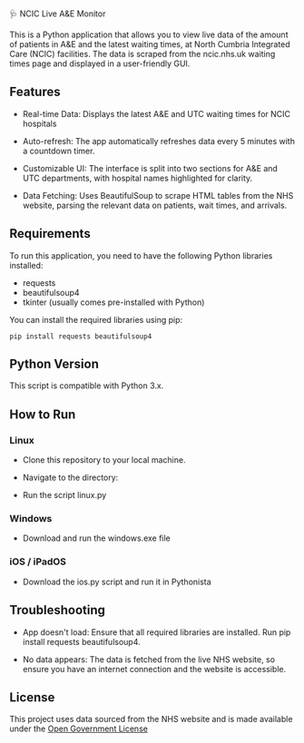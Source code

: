 🩺 NCIC Live A&E Monitor

This is a Python application that allows you to view live data of the amount of patients in A&E and the latest waiting times, at North Cumbria Integrated Care (NCIC) facilities. The data is scraped from the ncic.nhs.uk waiting times page and displayed in a user-friendly GUI.


## Features

- Real-time Data: Displays the latest A&E and UTC waiting times for NCIC hospitals

- Auto-refresh: The app automatically refreshes data every 5 minutes with a countdown timer.

- Customizable UI: The interface is split into two sections for A&E and UTC departments, with hospital names highlighted for clarity.

- Data Fetching: Uses BeautifulSoup to scrape HTML tables from the NHS website, parsing the relevant data on patients, wait times, and arrivals.

## Requirements

To run this application, you need to have the following Python libraries installed:

- requests
- beautifulsoup4
- tkinter (usually comes pre-installed with Python)

You can install the required libraries using pip:

`pip install requests beautifulsoup4`

## Python Version

This script is compatible with Python 3.x.

## How to Run

### Linux
- Clone this repository to your local machine.

- Navigate to the directory:

- Run the script linux.py

### Windows

- Download and run the windows.exe file

### iOS / iPadOS

- Download the ios.py script and run it in Pythonista


## Troubleshooting

   - App doesn't load: Ensure that all required libraries are installed. Run pip install requests beautifulsoup4.

   - No data appears: The data is fetched from the live NHS website, so ensure you have an internet connection and the website is accessible.

## License

This project uses data sourced from the NHS website and is made available under the <a href="https://www.nationalarchives.gov.uk/doc/open-government-licence/version/3/">Open Government License</a>
